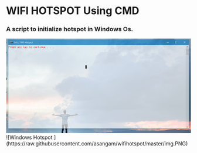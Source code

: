 # WIFI HOTSPOT Using CMD
<h3>A script to initialize hotspot in Windows Os. </h3>

<img src="img.PNG" alt="">
![Windows Hotspot ](https://raw.githubusercontent.com/asangam/wifihotspot/master/img.PNG)
